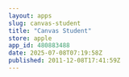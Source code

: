 ```yaml
---
layout: apps
slug: canvas-student
title: "Canvas Student"
store: apple
app_id: 480883488
date: 2025-07-08T07:19:58Z
published: 2011-12-08T17:41:59Z
---
```

